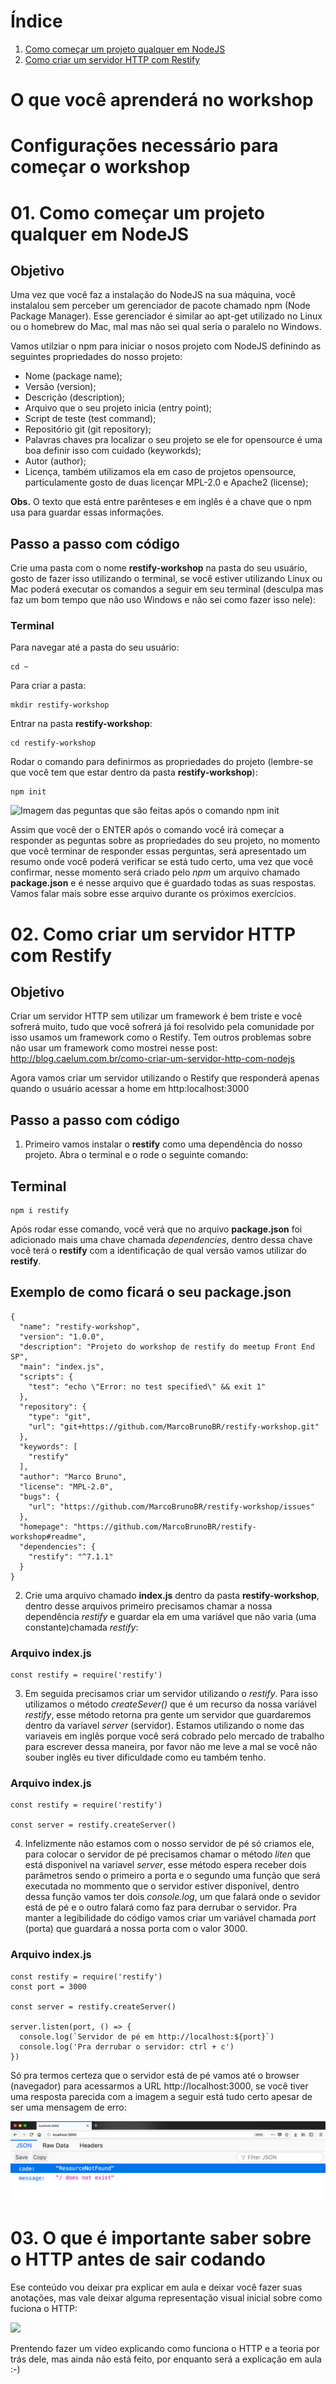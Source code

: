 # Índice
1. [Como começar um projeto qualquer em NodeJS](#01-como-começar-um-projeto-qualquer-em-nodejs)
2. [Como criar um servidor HTTP com Restify](##02-como-criar-um-servidor-http-com-restify)

# O que você aprenderá no workshop

# Configurações necessário para começar o workshop


# 01. Como começar um projeto qualquer em NodeJS

## Objetivo
Uma vez que você faz a instalação do NodeJS na sua máquina, você instalalou sem perceber um gerenciador de pacote chamado npm (Node Package Manager). Esse gerenciador é similar ao apt-get utilizado no Linux ou o homebrew do Mac, mal mas não sei qual seria o paralelo no Windows.

Vamos utilziar o npm para iniciar o nosos projeto com NodeJS definindo as seguintes propriedades do nosso projeto:
- Nome (package name);
- Versão (version);
- Descrição (description);
- Arquivo que o seu projeto inicia (entry point);
- Script de teste (test command);
- Repositório git (git repository);
- Palavras chaves pra localizar o seu projeto se ele for opensource é uma boa definir isso com cuidado (keyworkds);
- Autor (author);
- Licença, também utilizamos ela em caso de projetos opensource, particulamente gosto de duas licençar MPL-2.0 e Apache2 (license);

**Obs.** O texto que está entre parênteses e em inglês é a chave que o npm usa para guardar essas informações.

## Passo a passo com código

Crie uma pasta com o nome **restify-workshop** na pasta do seu usuário, gosto de fazer isso utilizando o terminal, se você estiver utilizando Linux ou Mac poderá executar os comandos a seguir em seu terminal (desculpa mas faz um bom tempo que não uso Windows e não sei como fazer isso nele):

### Terminal
Para navegar até a pasta do seu usuário:
```
cd ~
```

Para criar a pasta:
```
mkdir restify-workshop
```

Entrar na pasta **restify-workshop**:
```
cd restify-workshop
```

Rodar o comando para definirmos as propriedades do projeto (lembre-se que você tem que estar dentro da pasta **restify-workshop**):
```
npm init
```
![Imagem das peguntas que são feitas após o comando npm init](img/npm-init.gif)

Assim que você der o ENTER após o comando você irá começar a responder as peguntas sobre as propriedades do seu projeto, no momento que você terminar de responder essas perguntas, será apresentado um resumo onde você poderá verificar se está tudo certo, uma vez que você confirmar, nesse momento será criado pelo *npm* um arquivo chamado **package.json** e é nesse arquivo que é guardado todas as suas respostas. Vamos falar mais sobre esse arquivo durante os próximos exercícios.

# 02. Como criar um servidor HTTP com Restify

## Objetivo
Criar um servidor HTTP sem utilizar um framework é bem triste e você sofrerá muito, tudo que você sofrerá já foi resolvido pela comunidade por isso usamos um framework como o Restify. Tem outros problemas sobre não usar um framework como mostrei nesse post:
http://blog.caelum.com.br/como-criar-um-servidor-http-com-nodejs

Agora vamos criar um servidor utilizando o Restify que responderá apenas quando o usuário acessar a home em http:localhost:3000

## Passo a passo com código

1. Primeiro vamos instalar o **restify** como uma dependência do nosso projeto. Abra o terminal e o rode o seguinte comando:

## Terminal
```
npm i restify
```

Após rodar esse comando, você verá que no arquivo **package.json** foi adicionado mais uma chave chamada *dependencies*, dentro dessa chave você terá o **restify** com a identificação de qual versão vamos utilizar do **restify**.

## Exemplo de como ficará o seu package.json
```
{
  "name": "restify-workshop",
  "version": "1.0.0",
  "description": "Projeto do workshop de restify do meetup Front End SP",
  "main": "index.js",
  "scripts": {
    "test": "echo \"Error: no test specified\" && exit 1"
  },
  "repository": {
    "type": "git",
    "url": "git+https://github.com/MarcoBrunoBR/restify-workshop.git"
  },
  "keywords": [
    "restify"
  ],
  "author": "Marco Bruno",
  "license": "MPL-2.0",
  "bugs": {
    "url": "https://github.com/MarcoBrunoBR/restify-workshop/issues"
  },
  "homepage": "https://github.com/MarcoBrunoBR/restify-workshop#readme",
  "dependencies": {
    "restify": "^7.1.1"
  }
}
```


2. Crie uma arquivo chamado **index.js** dentro da pasta **restify-workshop**, dentro desse arquivos primeiro precisamos chamar a nossa dependência *restify* e guardar ela em uma variável que não varia (uma constante)chamada *restify*:

### Arquivo index.js
```
const restify = require('restify')
```

3. Em seguida precisamos criar um servidor utilizando o *restify*. Para isso utilizamos o método *createSever()* que é um recurso da nossa variável *restify*, esse método retorna pra gente um servidor que guardaremos dentro da varíavel *server* (servidor). Estamos utilizando o nome das variaveis em inglês porque você será cobrado pelo mercado de trabalho para escrever dessa maneira, por favor não me leve a mal se você não souber inglês eu tiver dificuldade como eu também tenho.

### Arquivo index.js
```
const restify = require('restify')

const server = restify.createServer()
```

4. Infelizmente não estamos com o nosso servidor de pé só criamos ele, para colocar o servidor de pé precisamos chamar o método *liten* que está disponivel na variavel *server*, esse método espera receber dois parâmetros sendo o primeiro a porta e o segundo uma função que será executada no mommento que o servidor estiver disponível, dentro dessa função vamos ter dois *console.log*, um que falará onde o sevidor está de pé e o outro falará como faz para derrubar o servidor. Pra manter a legibilidade do código vamos criar um variável chamada *port* (porta) que guardará a nossa porta com o valor 3000.

### Arquivo index.js
```
const restify = require('restify')
const port = 3000

const server = restify.createServer()

server.listen(port, () => {
  console.log(`Servidor de pé em http://localhost:${port}`)
  console.log('Pra derrubar o servidor: ctrl + c')
})
```

Só pra termos certeza que o servidor está de pé vamos até o browser (navegador) para acessarmos a URL http://localhost:3000, se você tiver uma resposta parecida com a imagem a seguir está tudo certo apesar de ser uma mensagem de erro:

![](img/resultado-no-browser.png)

# 03. O que é importante saber sobre o HTTP antes de sair codando
Ese conteúdo vou deixar pra explicar em aula e deixar você fazer suas anotações, mas vale deixar alguma representação visual inicial sobre como fuciona o HTTP:

![](img/lousa-http-api-rest.png)

Prentendo fazer um vídeo explicando como funciona o HTTP e a teoria por trás dele, mas ainda não está feito, por enquanto será a explicação em aula :-)
